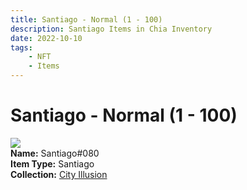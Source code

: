 ```yaml
---
title: Santiago - Normal (1 - 100)
description: Santiago Items in Chia Inventory
date: 2022-10-10
tags:
    - NFT
    - Items
---
```


# Santiago - Normal (1 - 100)
<div class="item_thumbnail">
<img loading="lazy" src="https://m3uunhcdd4rvxgd3ctwpep3idpinucea4psvs4okzpbyoxzy.arweave.net/Z_-ulGnEMfI1uYexTs8j9oG9D-aCIDj5VlxysvDh184"><br/>
<div><strong>Name:</strong> Santiago#080</div>
<div><strong>Item Type:</strong> Santiago</div>
<div><strong>Collection:</strong> <a href="https://www.spacescan.io/xch/nft/collection/col1lend2dcn558km4wcwta4xnkfv3xpcmlp9kyt0m909emvfxechlyqdl5ndg">City Illusion</a></div>
</div>

